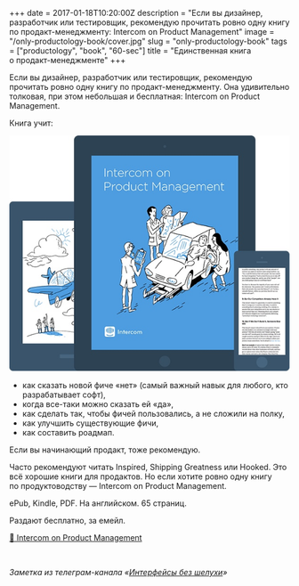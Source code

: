 +++
date = 2017-01-18T10:20:00Z
description = "Если вы дизайнер, разработчик или тестировщик, рекомендую прочитать ровно одну книгу по продакт-менеджменту: Intercom on Product Management"
image = "/only-productology-book/cover.jpg"
slug = "only-productology-book"
tags = ["productology", "book", "60-sec"]
title = "Единственная книга о продакт-менеджменте"
+++

<div class="row between-sm">
<div class="col-xs-12 col-sm-7">
<p>Если вы дизайнер, разработчик или тестировщик, рекомендую прочитать ровно одну книгу по продакт-менеджменту. Она удивительно толковая, при этом небольшая и бесплатная: Intercom on Product Management.</p>
<p>Книга учит:</p>
</div>
<div class="col-xs-10 first-xs col-sm-4 last-sm">
<a class="img-link" href="https://www.intercom.com/resources/books/intercom-product-management"><img alt="Intercom on Product Management" src="book.jpg"></a>
</div>
</div>

- как сказать новой фиче «нет» (самый важный навык для любого, кто разрабатывает софт),
- когда все-таки можно сказать ей «да»,
- как сделать так, чтобы фичей пользовались, а не сложили на полку,
- как улучшить существующие фичи,
- как составить роадмап.

Если вы начинающий продакт, тоже рекомендую.

Часто рекомендуют читать Inspired, Shipping Greatness или Hooked. Это всё хорошие книги для продактов. Но если хотите ровно одну книгу по продуктоводству — Intercom on Product Management.

ePub, Kindle, PDF. На английском. 65 страниц.

Раздают бесплатно, за емейл.

<p class="big">
<a href="https://www.intercom.com/books/product-management">📖 Intercom on Product Management</a>
</p>

<br>

<div class="row">
<div class="col-xs-12 col-sm-10 col-md-8"><p><em>Заметка из телеграм-канала <span class="nowrap"><i class="fa fa-star-o color-sin"></i> «<a href="https://t.me/dangry">Интерфейсы без шелухи</a>»</span></em></p></div>
</div>

